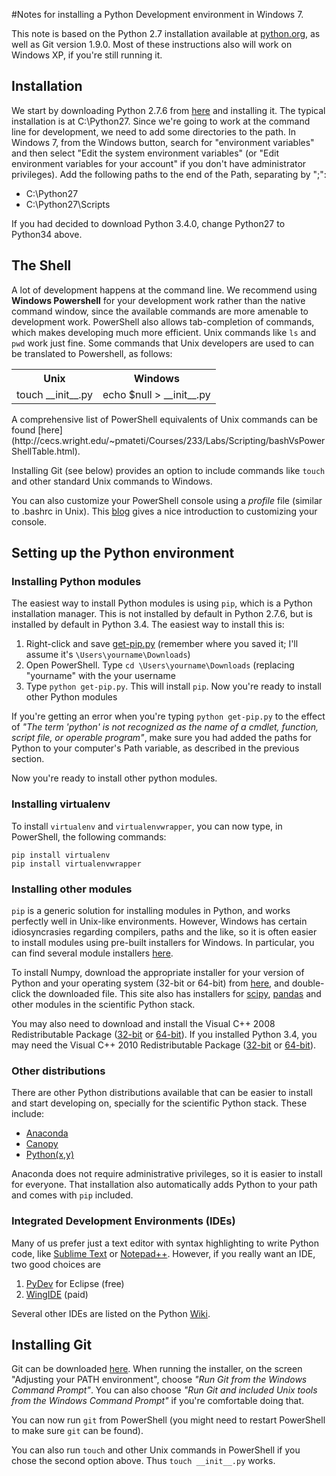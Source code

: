 #Notes for installing a Python Development environment in Windows 7.

This note is based on the Python 2.7 installation available at [python.org](http://www.python.org), as well as Git version 1.9.0. Most of these instructions also will work on Windows XP, if you're still running it. 

## Installation
We start by downloading Python 2.7.6 from [here](https://www.python.org/downloads/) and installing it. The typical installation is at C:\Python27. Since we're going to work at the command line for development, we need to add some directories to the path. In Windows 7, from the Windows button, search for "environment variables" and then select "Edit the system environment variables" (or "Edit environment variables for your account" if you don't have administrator privileges). Add the following paths to the end of the Path, separating by ";":

+ C:\Python27
+ C:\Python27\Scripts

If you had decided to download Python 3.4.0, change Python27 to Python34 above.

## The Shell
A lot of development happens at the command line. We recommend using **Windows Powershell** for your development work rather than the native command window, since the available commands are more amenable to development work. PowerShell also allows tab-completion of commands, which makes developing much more efficient. Unix commands like `ls` and `pwd` work just fine. Some commands that Unix developers are used to can be translated to Powershell, as follows:

<table>
	<th> Unix </th><th>Windows</th>
	<tr>
	<td> touch __init__.py</td><td>echo $null > __init__.py</td>
	</tr>
</table>
A comprehensive list of PowerShell equivalents of Unix commands can be found [here](http://cecs.wright.edu/~pmateti/Courses/233/Labs/Scripting/bashVsPowerShellTable.html). 

Installing Git (see below) provides an option to include commands like `touch` and other standard Unix commands to Windows. 

You can also customize your PowerShell console using a *profile* file (similar to .bashrc in Unix). This [blog](http://thesoftwaresimpleton.blogspot.com/2011/05/own-your-powershell-profile.html) gives a nice introduction to customizing your console.

## Setting up the Python environment

### Installing Python modules
The easiest way to install Python modules is using `pip`, which is a Python installation manager. This is not installed by default in Python 2.7.6, but is installed by default in Python 3.4. The easiest way to install this is:

1. Right-click and save [get-pip.py](https://raw.github.com/pypa/pip/master/contrib/get-pip.py) (remember where you saved it; I'll assume it's `\Users\yourname\Downloads`)
2. Open PowerShell. Type `cd \Users\yourname\Downloads` (replacing "yourname" with the your username
3. Type `python get-pip.py`. This will install `pip`. Now you're ready to install other Python modules

If you're getting an error when you're typing `python get-pip.py` to the effect of *"The term 'python' is not recognized as the name of a cmdlet, function, script file, or operable program"*, make sure you had added the paths for Python to your computer's Path variable, as described in the previous section.

Now you're ready to install other python modules.

### Installing virtualenv
To install `virtualenv` and `virtualenvwrapper`, you can now type, in PowerShell, the following commands:

    pip install virtualenv
    pip install virtualenvwrapper

### Installing other modules
`pip` is a generic solution for installing modules in Python, and works perfectly well in Unix-like environments. However, Windows has certain idiosyncrasies regarding compilers, paths and the like, 
so it is often easier to install modules using pre-built installers for Windows. In particular, you can find several module installers [here](http://www.lfd.uci.edu/~gohlke/pythonlibs/). 

To install Numpy, download the appropriate installer for your version of Python and your operating system (32-bit or 64-bit) from [here](http://www.lfd.uci.edu/~gohlke/pythonlibs/#numpy), and double-click the downloaded file. This site also has installers for [scipy](http://www.lfd.uci.edu/~gohlke/pythonlibs/#scipy), [pandas](http://www.lfd.uci.edu/~gohlke/pythonlibs/#pandas) and other modules in the scientific Python stack. 

You may also need to download and install the Visual C++ 2008 Redistributable Package ([32-bit](http://www.microsoft.com/en-us/download/details.aspx?id=29) or [64-bit](http://www.microsoft.com/en-us/download/details.aspx?id=15336)). If you installed Python 3.4, you may need the Visual C++ 2010 Redistributable Package ([32-bit](http://www.microsoft.com/en-us/download/details.aspx?id=5555) or [64-bit](http://www.microsoft.com/en-us/download/details.aspx?id=14632)).

### Other distributions
There are other Python distributions available that can be easier to install and start developing on, specially for the scientific Python stack. These include:

+ [Anaconda](https://store.continuum.io/cshop/anaconda/) 
+ [Canopy](https://www.enthought.com/products/canopy/)
+ [Python(x,y)](https://code.google.com/p/pythonxy/)

Anaconda does not require administrative privileges, so it is easier to install for everyone. That installation also automatically adds Python to your path and comes with `pip` included.

### Integrated Development Environments (IDEs)
Many of us prefer just a text editor with syntax highlighting to write Python code, like [Sublime Text](http://www.sublimetext.com) or [Notepad++](http://www.notepad-plus-plus.org). However, if you really want an IDE, two good choices are 

1. [PyDev](http://www.pydev.org) for Eclipse (free)
2. [WingIDE](http://www.wingware.com) (paid)

Several other IDEs are listed on the Python [Wiki](https://wiki.python.org/moin/IntegratedDevelopmentEnvironments). 

## Installing Git
Git can be downloaded [here](http://git-scm.com/download/win). When running the installer, on the screen "Adjusting your PATH environment", choose *"Run Git  from the Windows Command Prompt"*. You can also choose *"Run Git and included Unix tools from the Windows Command Prompt"* if you're comfortable doing that.

You can now run `git` from PowerShell (you might need to restart PowerShell to make sure `git` can be found). 

You can also run `touch` and other Unix commands in PowerShell if you chose the second option above. Thus `touch __init__.py` works.
